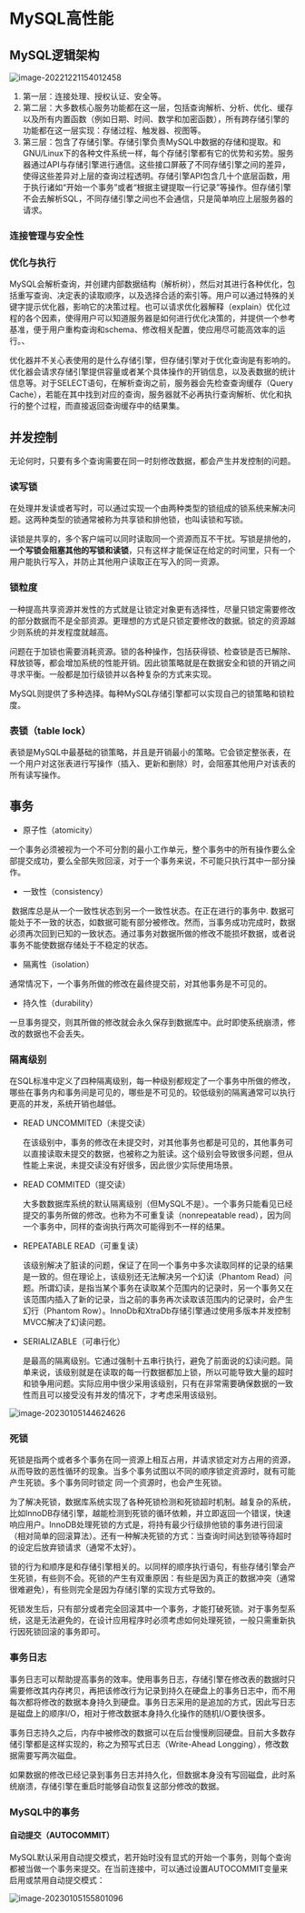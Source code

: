 # MySQL高性能

## MySQL逻辑架构

![image-20221221154012458](\images\image-20221221154012458.png)

1. 第一层：连接处理、授权认证、安全等。
2. 第二层：大多数核心服务功能都在这一层，包括查询解析、分析、优化、缓存以及所有内置函数（例如日期、时间、数学和加密函数），所有跨存储引擎的功能都在这一层实现：存储过程、触发器、视图等。
3. 第三层：包含了存储引擎。存储引擎负责MySQL中数据的存储和提取。和GNU/Linux下的各种文件系统一样，每个存储引擎都有它的优势和劣势。服务器通过API与存储引擎进行通信。这些接口屏蔽了不同存储引擎之间的差异，使得这些差异对上层的查询过程透明。存储引擎API包含几十个底层函数，用于执行诸如“开始一个事务”或者“根据主键提取一行记录”等操作。但存储引擎不会去解析SQL，不同存储引擎之间也不会通信，只是简单响应上层服务器的请求。

### 连接管理与安全性

### 优化与执行

​	MySQL会解析查询，并创建内部数据结构（解析树），然后对其进行各种优化，包括重写查询、决定表的读取顺序，以及选择合适的索引等。用户可以通过特殊的关键字提示优化器，影响它的决策过程。也可以请求优化器解释（explain）优化过程的各个因素，使得用户可以知道服务器是如何进行优化决策的，并提供一个参考基准，便于用户重构查询和schema、修改相关配置，使应用尽可能高效率的运行。、

​	优化器并不关心表使用的是什么存储引擎，但存储引擎对于优化查询是有影响的。优化器会请求存储引擎提供容量或者某个具体操作的开销信息，以及表数据的统计信息等。
​	对于SELECT语句，在解析查询之前，服务器会先检查查询缓存（Query  Cache），若能在其中找到对应的查询，服务器就不必再执行查询解析、优化和执行的整个过程，而直接返回查询缓存中的结果集。

## 并发控制

​	无论何时，只要有多个查询需要在同一时刻修改数据，都会产生并发控制的问题。

### 读写锁

​	在处理并发读或者写时，可以通过实现一个由两种类型的锁组成的锁系统来解决问题。这两种类型的锁通常被称为共享锁和排他锁，也叫读锁和写锁。

​	读锁是共享的，多个客户端可以同时读取同一个资源而互不干扰。写锁是排他的，**一个写锁会阻塞其他的写锁和读锁**，只有这样才能保证在给定的时间里，只有一个用户能执行写入，并防止其他用户读取正在写入的同一资源。

### 锁粒度

​	一种提高共享资源并发性的方式就是让锁定对象更有选择性，尽量只锁定需要修改的部分数据而不是全部资源。更理想的方式是只锁定要修改的数据。锁定的资源越少则系统的并发程度就越高。

​	问题在于加锁也需要消耗资源。锁的各种操作，包括获得锁、检查锁是否已解除、释放锁等，都会增加系统的性能开销。因此锁策略就是在数据安全和锁的开销之间寻求平衡。一般都是加行级锁并以各种复杂的方式来实现。

​	MySQL则提供了多种选择。每种MySQL存储引擎都可以实现自己的锁策略和锁粒度。

### 表锁（table lock）

​	表锁是MySQL中最基础的锁策略，并且是开销最小的策略。它会锁定整张表，在一个用户对这张表进行写操作（插入、更新和删除）时，会阻塞其他用户对该表的所有读写操作。



## 事务

- 原子性（atomicity）

​	一个事务必须被视为一个不可分割的最小工作单元，整个事务中的所有操作要么全部提交成功，要么全部失败回滚，对于一个事务来说，不可能只执行其中一部分操作。

- 一致性（consistency）

​	数据库总是从一个一致性状态到另一个一致性状态。在正在进行的事务中. 数据可能处于不一致的状态，如数据可能有部分被修改。然而，当事务成功完成时，数据必须再次回到已知的一致状态。通过事务对数据所做的修改不能损坏数据，或者说事务不能使数据存储处于不稳定的状态。

- 隔离性（isolation）

​	通常情况下，一个事务所做的修改在最终提交前，对其他事务是不可见的。

- 持久性（durability）

​	一旦事务提交，则其所做的修改就会永久保存到数据库中。此时即使系统崩溃，修改的数据也不会丢失。

### 隔离级别

​	在SQL标准中定义了四种隔离级别，每一种级别都规定了一个事务中所做的修改，哪些在事务内和事务间是可见的，哪些是不可见的。较低级别的隔离通常可以执行更高的并发，系统开销也越低。

- READ UNCOMMITED（未提交读）

  ​	在该级别中，事务的修改在未提交时，对其他事务也都是可见的，其他事务可以直接读取未提交的数据，也被称之为脏读。这个级别会导致很多问题，但从性能上来说，未提交读没有好很多，因此很少实际使用场景。

- READ COMMITED（提交读）

  ​	大多数数据库系统的默认隔离级别（但MySQL不是）。一个事务只能看见已经提交的事务所做的修改。也称为不可重复读（nonrepeatable read），因为同一个事务中，同样的查询执行两次可能得到不一样的结果。

- REPEATABLE READ（可重复读）

  ​	该级别解决了脏读的问题，保证了在同一个事务中多次读取同样的记录的结果是一致的。但在理论上，该级别还无法解决另一个幻读（Phantom Read）问题。所谓幻读，是指当某个事务在读取某个范围内的记录时，另一个事务又在该范围内插入了新的记录，当之前的事务再次读取该范围内的记录时，会产生幻行（Phantom Row）。InnoDb和XtraDb存储引擎通过使用多版本并发控制MVCC解决了幻读问题。

- SERIALIZABLE（可串行化）

  ​	是最高的隔离级别。它通过强制十五串行执行，避免了前面说的幻读问题。简单来说，该级别就是在读取的每一行数据都加上锁，所以可能导致大量的超时和锁争用问题。实际应用中很少采用该级别，只有在非常需要确保数据的一致性而且可以接受没有并发的情况下，才考虑采用该级别。

![image-20230105144624626](\images\image-20230105144624626.png)

### 死锁

​	死锁是指两个或者多个事务在同一资源上相互占用，并请求锁定对方占用的资源，从而导致的恶性循环的现象。当多个事务试图以不同的顺序锁定资源时，就有可能产生死锁。多个事务同时锁定 同一个资源时，也会产生死锁。

​	为了解决死锁，数据库系统实现了各种死锁检测和死锁超时机制。越复杂的系统，比如InnoDB存储引擎，越能检测到死锁的循环依赖，并立即返回一个错误，快速响应用户。InnoDB处理死锁的方式是，将持有最少行级排他锁的事务进行回滚（相对简单的回滚算法）。还有一种解决死锁的方式：当查询时间达到锁等待超时的设定后放弃锁请求（通常不太好）。

​	锁的行为和顺序是和存储引擎相关的。以同样的顺序执行语句，有些存储引擎会产生死锁，有些则不会。死锁的产生有双重原因：有些是因为真正的数据冲突（通常很难避免），有些则完全是因为存储引擎的实现方式导致的。

​	死锁发生后，只有部分或者完全回滚其中一个事务，才能打破死锁。对于事务型系统，这是无法避免的，在设计应用程序时必须考虑如何处理死锁，一般只需重新执行因死锁回滚的事务即可。

### 事务日志

​	事务日志可以帮助提高事务的效率。使用事务日志，存储引擎在修改表的数据时只需要修改其内存拷贝，再把该修改行为记录到持久在硬盘上的事务日志中，而不用每次都将修改的数据本身持久到硬盘。事务日志采用的是追加的方式，因此写日志是磁盘上的顺序I/O，相对于修改数据本身持久化操作的随机I/O要快很多。

​	事务日志持久之后，内存中被修改的数据可以在后台慢慢刷回硬盘。目前大多数存储引擎都是这样实现的，称之为预写式日志（Write-Ahead Longging），修改数据需要写两次磁盘。

​	如果数据的修改已经记录到事务日志并持久化，但数据本身没有写回磁盘，此时系统崩溃，存储引擎在重启时能够自动恢复这部分修改的数据。

### MySQL中的事务

#### 自动提交（AUTOCOMMIT）

​	MySQL默认采用自动提交模式，若开始时没有显式的开始一个事务，则每个查询都被当做一个事务来提交。在当前连接中，可以通过设置AUTOCOMMIT变量来启用或禁用自动提交模式：

![image-20230105155801096](\images\image-20230105155801096.png)









